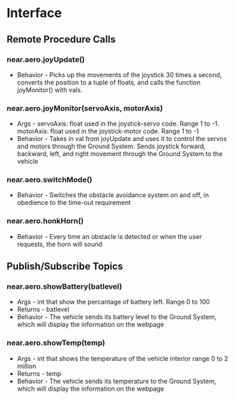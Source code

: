 # Interface
<!-- Don't delete comments until AFTER you address them! -->

## Remote Procedure Calls
<!-- All of these need to have returns specified, just say None if there are none -->

<!-- What makes joyUpdate distinct from joyMonitor? Do these need to be separate? -->
### near.aero.joyUpdate()
<!-- How many elements are in the tuple? What are their ranges? What does each value mean at its extremes? -->
* Behavior - Picks up the movements of the joystick 30 times a second,
converts the position to a tuple of floats, and calls the function 	joyMonitor() with vals.
<!-- Still haven't defined what vals is... -->

### near.aero.joyMonitor(servoAxis, motorAxis)
<!-- What does 1 represent? What is -1? For both of these?
This needs to be made super clear so we don't drive the robot backwards -->
* Args - servoAxis: float used in the joystick-servo code. Range 1 to -1.
motorAxis: float used in the joystick-motor code. Range 1 to -1
* Behavior - Takes in val from joyUpdate and uses it to control the servos and motors through the Ground System.
Sends joystick forward, backward, left, and right movement through the Ground System to the vehicle

### near.aero.switchMode()
<!-- Is this actually "on and off" or just off? What happens if sent multiple times quickly? -->
* Behavior - Switches the obstacle avoidance system on and off, in obedience to the time-out requirement

### near.aero.honkHorn()
<!-- Describe only the behavior of this call. Not the obstacle... -->
* Behavior - Every time an obstacle is detected or when the user requests, the horn will sound

## Publish/Subscribe Topics
<!-- The PubSub components need a different format:
	###Name of topic ("offical" name)
	* Data type, range
	* Frequency of updates -->

### near.aero.showBattery(batlevel)
* Args - int that show the percantage of battery left. Range 0 to 100
* Returns - batlevel
* Behavior - The vehicle sends its battery level to the Ground System, which will display the information on the webpage

### near.aero.showTemp(temp)
* Args - int that shows the temperature of the vehicle interior range 0 to 2 million
* Returns - temp
* Behavior - The vehicle sends its temperature to the Ground System, which will display the information on the webpage
